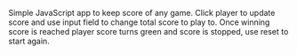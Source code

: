 Simple JavaScript app to keep score of any game.  Click player to update score and use input field to change total score to play to.  Once winning score is reached player score turns green and score is stopped, use reset to start again.
